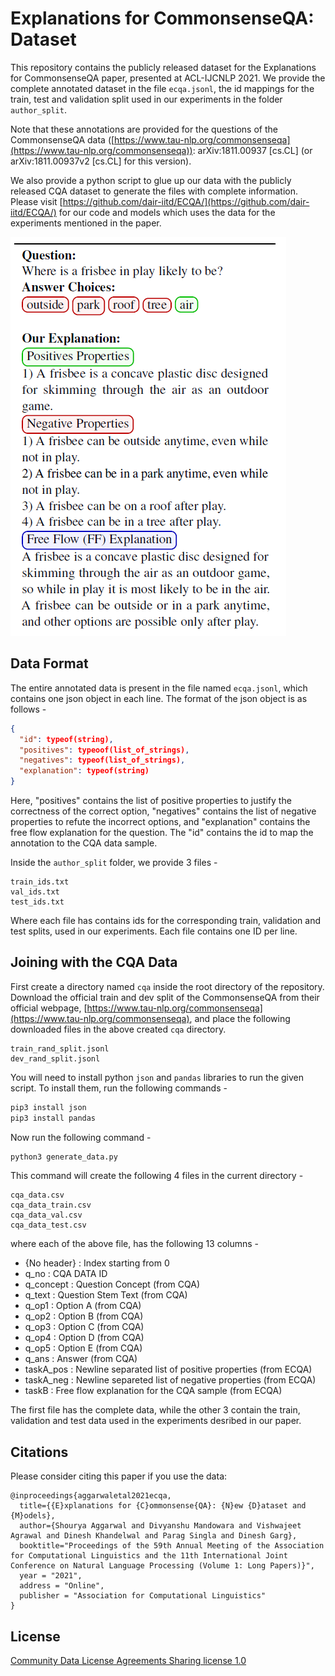 # Explanations for CommonsenseQA: Dataset

This repository contains the publicly released dataset for the Explanations for CommonsenseQA paper, presented at ACL-IJCNLP 2021. We provide the complete annotated dataset in the file ```ecqa.jsonl```, the id mappings for the train, test and validation split used in our experiments in the folder ```author_split```.

Note that these annotations are provided for the questions of the CommonsenseQA data ([https://www.tau-nlp.org/commonsenseqa](https://www.tau-nlp.org/commonsenseqa)): arXiv:1811.00937 [cs.CL] (or arXiv:1811.00937v2 [cs.CL] for this version).

We also provide a python script to glue up our data with the publicly released CQA dataset to generate the files with complete information. Please visit [https://github.com/dair-iitd/ECQA/](https://github.com/dair-iitd/ECQA/) for our code and models which uses the data for the experiments mentioned in the paper.

<img src="docs/example.png">

## Data Format

The entire annotated data is present in the file named ```ecqa.jsonl```, which contains one json object in each line. The format of the json object is as follows -

```json
{
  "id": typeof(string),
  "positives": typeoof(list_of_strings),
  "negatives": typeof(list_of_strings),
  "explanation": typeof(string)
}
```

Here, "positives" contains the list of positive properties to justify the correctness of the correct option, "negatives" contains the list of negative properties to refute the incorrect options, and "explanation" contains the free flow explanation for the question. The "id" contains the id to map the annotation to the CQA data sample.

Inside the ```author_split``` folder, we provide 3 files -
```
train_ids.txt
val_ids.txt
test_ids.txt
```

Where each file has contains ids for the corresponding train, validation and test splits, used in our experiments. Each file contains one ID per line.

## Joining with the CQA Data

First create a directory named ```cqa``` inside the root directory of the repository. Download the official train and dev split of the CommonsenseQA from their official webpage, [https://www.tau-nlp.org/commonsenseqa](https://www.tau-nlp.org/commonsenseqa), and place the following downloaded files in the above created ```cqa``` directory.
```
train_rand_split.jsonl
dev_rand_split.jsonl
```

You will need to install python ```json``` and ```pandas``` libraries to run the given script. To install them, run the following commands -

```bash
pip3 install json
pip3 install pandas
```

Now run the following command -

```bash
python3 generate_data.py
```

This command will create the following 4 files in the current directory -

```
cqa_data.csv
cqa_data_train.csv
cqa_data_val.csv
cqa_data_test.csv
```

where each of the above file, has the following 13 columns -

* {No header} : Index starting from 0
* q_no : CQA DATA ID
* q_concept : Question Concept (from CQA)
* q_text : Question Stem Text (from CQA)
* q_op1 : Option A (from CQA)
* q_op2 : Option B (from CQA)
* q_op3 : Option C (from CQA)
* q_op4 : Option D (from CQA)
* q_op5 : Option E (from CQA)
* q_ans : Answer (from CQA)
* taskA_pos : Newline separated list of positive properties (from ECQA)
* taskA_neg : Newline separeted list of negative properties (from ECQA)
* taskB : Free flow explanation for the CQA sample (from ECQA)

The first file has the complete data, while the other 3 contain the train, validation and test data used in the experiments desribed in our paper.

## Citations
Please consider citing this paper if you use the data:
```
@inproceedings{aggarwaletal2021ecqa,
  title={{E}xplanations for {C}ommonsense{QA}: {N}ew {D}ataset and {M}odels},
  author={Shourya Aggarwal and Divyanshu Mandowara and Vishwajeet Agrawal and Dinesh Khandelwal and Parag Singla and Dinesh Garg},
  booktitle="Proceedings of the 59th Annual Meeting of the Association for Computational Linguistics and the 11th International Joint Conference on Natural Language Processing (Volume 1: Long Papers)}",
  year = "2021",
  address = "Online",
  publisher = "Association for Computational Linguistics"
}
```

## License
[Community Data License Agreements Sharing license 1.0](https://github.com/Community-Data-License-Agreements/Releases)
